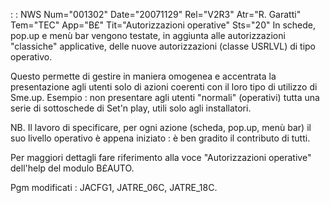  :  : NWS Num="001302" Date="20071129" Rel="V2R3" Atr="R. Garatti" Tem="TEC" App="B£" Tit="Autorizzazioni operative" Sts="20"
In schede, pop.up e menù bar vengono testate, in aggiunta alle autorizzazioni "classiche" applicative, delle nuove autorizzazioni (classe USRLVL) di tipo operativo.

Questo permette di gestire in maniera omogenea e accentrata la presentazione agli utenti solo di azioni coerenti con il loro tipo di utilizzo di Sme.up.
Esempio :  non presentare agli utenti "normali" (operativi) tutta una serie di sottoschede di Set'n play, utili solo agli installatori.

NB. Il lavoro di specificare, per ogni azione (scheda, pop.up, menù bar) il suo livello operativo è appena iniziato :  è ben gradito il contributo di tutti.

Per maggiori dettagli fare riferimento alla voce "Autorizzazioni operative" dell'help del modulo B£AUTO.

Pgm modificati :  JACFG1, JATRE_06C, JATRE_18C.
